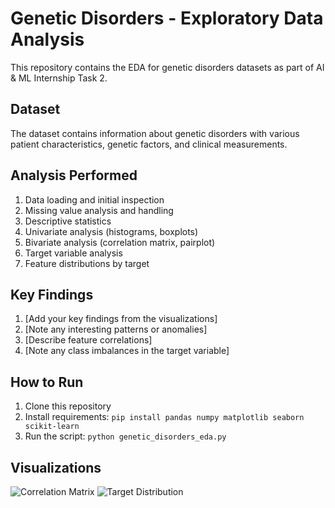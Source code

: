# Genetic Disorders - Exploratory Data Analysis

This repository contains the EDA for genetic disorders datasets as part of AI & ML Internship Task 2.

## Dataset
The dataset contains information about genetic disorders with various patient characteristics, genetic factors, and clinical measurements.

## Analysis Performed
1. Data loading and initial inspection
2. Missing value analysis and handling
3. Descriptive statistics
4. Univariate analysis (histograms, boxplots)
5. Bivariate analysis (correlation matrix, pairplot)
6. Target variable analysis
7. Feature distributions by target

## Key Findings
1. [Add your key findings from the visualizations]
2. [Note any interesting patterns or anomalies]
3. [Describe feature correlations]
4. [Note any class imbalances in the target variable]

## How to Run
1. Clone this repository
2. Install requirements: `pip install pandas numpy matplotlib seaborn scikit-learn`
3. Run the script: `python genetic_disorders_eda.py`

## Visualizations
![Correlation Matrix](images/correlation_matrix.png)
![Target Distribution](images/Status_countplot.png)
